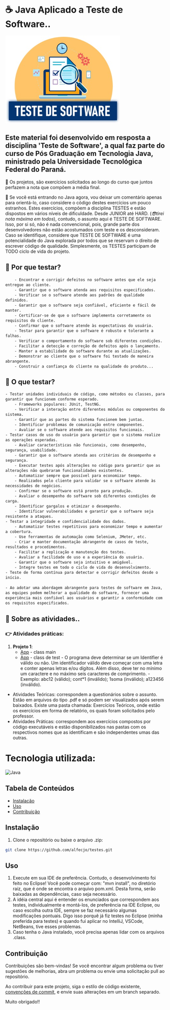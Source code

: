 # ☕ Java Aplicado a Teste de Software..
![teste](teste.jpg)

## Este material foi desenvolvido em resposta a disciplina 'Teste de Software', a qual faz parte do curso de Pós Graduação em Tecnologia Java, ministrado pela Universidade Tecnológica Federal do Paraná.
🎉 Os projetos, são exercícios solicitados ao longo do curso que juntos perfazem a nota que compõem a média final.

🥋 Se você está entrando no Java agora, vou deixar um comentário apenas para orientá-lo, caso considere o código destes exercícios um pouco estranhos. Estes exercícios, compõem a disciplina TESTES e estão dispostos em vários níveis de dificuldade. Desde JUNIOR até HARD. (_😎tirei nota máxima em todos_), contudo, o assunto aqui é TESTE DE SOFTWARE. Isso, por si só, não é nada convencional, pois, grande parte dos desenvolvedores não estão acostumados com teste e os desconsideram. Caso se identifique, considere que TESTE DE SOFTWARE é uma potencialidade do Java explorada por todos que se reservam o direito de escrever código de qualidade. Simplesmente, os TESTES participam de TODO ciclo de vida do projeto.

## 🎯 Por que testar?

        - Encontrar e corrigir defeitos no software antes que ele seja entregue ao cliente.
        - Garantir que o software atenda aos requisitos especificados.        
        - Verificar se o software atende aos padrões de qualidade definidos.
        - Garantir que o software seja confiável, eficiente e fácil de manter.        
        - Certificar-se de que o software implementa corretamente os requisitos do cliente.
        - Confirmar que o software atende às expectativas do usuário.        
        - Testar para garantir que o software é robusto e tolerante a falhas.
        - Verificar o comportamento do software sob diferentes condições.
        - Facilitar a detecção e correção de defeitos após o lançamento.
        - Manter a estabilidade do software durante as atualizações.
        - Demonstrar ao cliente que o software foi testado de maneira abrangente.
        - Construir a confiança do cliente na qualidade do produto...

## 🎯 O que testar?

    - Testar unidades individuais de código, como métodos ou classes, para garantir que funcionem conforme esperado.
        - Frameworks populares: JUnit, TestNG.
        - Verificar a interação entre diferentes módulos ou componentes do sistema.
        - Garantir que as partes do sistema funcionem bem juntas.
        - Identificar problemas de comunicação entre componentes.
        - Avaliar se o software atende aos requisitos funcionais.
    - Testar casos de uso do usuário para garantir que o sistema realize as operações esperadas.
        - Avaliar características não funcionais, como desempenho, segurança, usabilidade.
        - Garantir que o software atenda aos critérios de desempenho e segurança.
        - Executar testes após alterações no código para garantir que as alterações não quebraram funcionalidades existentes.
        - Automatizar sempre que possível para economizar tempo.
        - Realizados pelo cliente para validar se o software atende às necessidades de negócios.
        - Confirmar se o software está pronto para produção.
        - Avaliar o desempenho do software sob diferentes condições de carga.
        - Identificar gargalos e otimizar o desempenho.
        - Identificar vulnerabilidades e garantir que o software seja resistente a ataques.
    - Testar a integridade e confidencialidade dos dados.
        - Automatizar testes repetitivos para economizar tempo e aumentar a cobertura.
        - Use ferramentas de automação como Selenium, JMeter, etc.
        - Criar e manter documentação abrangente de casos de teste, resultados e procedimentos.
        - Facilitar a replicação e manutenção dos testes.
        - Avaliar a facilidade de uso e a experiência do usuário.
        - Garantir que o software seja intuitivo e amigável.
        - Integre testes em todo o ciclo de vida do desenvolvimento.
    - Teste de forma contínua para detectar e corrigir defeitos desde o início.
        
    - Ao adotar uma abordagem abrangente para testes de software em Java, as equipes podem melhorar a qualidade do software, fornecer uma experiência mais confiável aos usuários e garantir a conformidade com os requisitos especificados.

## 🎯 Sobre as atividades..

### 👉 Atividades práticas:

1. **Projeto 1**:
   - [App](Exercicio%2002/identifier/src/main/java/br/identifierApp/App.java) - class main
   - [App](Exercicio%2002/identifier/src/test/java/br/identifierTest/AppTest.java) - class de test
           - O programa deve determinar se um Identifier é válido ou não. Um identificador válido deve começar com uma letra e conter apenas letras e/ou dígitos. Além disso, deve ter no mínimo um caractere e no máximo seis caracteres de comprimento.
           - Exemplo:
        abc12 (válido);
        cont*1 (inválido);
        1soma (inválido);
        a123456 (inválido).


- Atividades Teóricas: correspondem a questionários sobre o assunto. Estão em arquivos do tipo .pdf e só podem ser visualizados após serem baixados. Existe uma pasta chamada: Exercícios Teóricos, onde estão os exercícios em forma de relatório, os quais foram solicitados pelo professor.
- Atividades Práticas: correspondem aos exercícios compostos por código executáveis e estão disponibilizados nas pastas com os respectivos nomes que as identificam e são independentes umas das outras. 

 

# Tecnologia utilizada:

![Java](https://img.shields.io/badge/java-%23ED8B00.svg?style=for-the-badge&logo=openjdk&logoColor=white)

## Tabela de Conteúdos

- [Instalação](#Instalação)
- [Uso](#Uso)
- [Contribuição](#Contribuição)

## Instalação

1. Clone o repositório ou baixe o arquivo .zip:

```bash
git clone https://github.com/alfecjo/testes.git
```
## Uso

1. Execute em sua IDE de preferência. Contudo, o desenvolvimento foi feito no Eclipse! Você pode começar com: "mvn install", no diretório raiz, que é onde se encontra o arquivo pom.xml. Desta forma, serão baixadas as dependências, caso seja necessário.
2. A idéia central aqui é entender os enunciados que correspondem aos testes, individualmente e montá-los, de preferência na IDE Eclipse, ou caso escolha outra IDE, sempre se faz necessário algumas modificações pontuais. Digo isso porquê já fiz testes no Eclipse (minha preferida para testes) e quando fui aplicar no IntelliJ, VSCode, NetBeans, tive esses problemas.
3. Caso tenha o Java instalado, você precisa apenas lidar com os arquivos .class.

## Contribuição

Contribuições são bem-vindas! Se você encontrar algum problema ou tiver sugestões de melhorias, abra um problema ou envie uma solicitação pull ao repositório.

Ao contribuir para este projeto, siga o estilo de código existente, [convenções de commit](https://www.conventionalcommits.org/en/v1.0.0/), e envie suas alterações em um branch separado.

Muito obrigado!!






